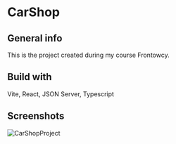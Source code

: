 # CarShop

## General info

This is the project created during my course Frontowcy.

## Build with

Vite, React, JSON Server, Typescript

## Screenshots

![CarShopProject](https://github.com/user-attachments/assets/6cf7eec9-b930-4691-8fb5-5dfea749d283)

